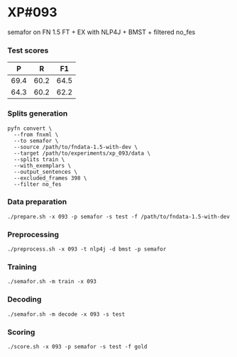 # XP\#093

semafor on FN 1.5 FT + EX with NLP4J + BMST + filtered no_fes

### Test scores
| P | R | F1 |
| --- | --- | --- |
| 69.4 | 60.2 | 64.5 |
| 64.3 | 60.2 | 62.2 |

### Splits generation
```
pyfn convert \
  --from fnxml \
  --to semafor \
  --source /path/to/fndata-1.5-with-dev \
  --target /path/to/experiments/xp_093/data \
  --splits train \
  --with_exemplars \
  --output_sentences \
  --excluded_frames 398 \
  --filter no_fes
```

### Data preparation
```
./prepare.sh -x 093 -p semafor -s test -f /path/to/fndata-1.5-with-dev
```

### Preprocessing
```
./preprocess.sh -x 093 -t nlp4j -d bmst -p semafor
```

### Training
```
./semafor.sh -m train -x 093
```

### Decoding
```
./semafor.sh -m decode -x 093 -s test
```

### Scoring
```
./score.sh -x 093 -p semafor -s test -f gold
```
